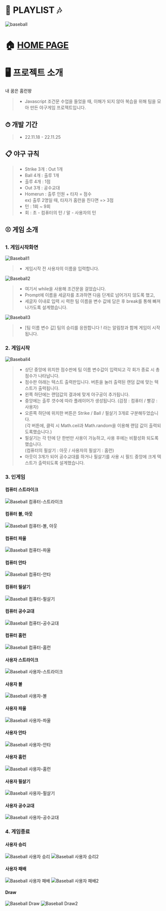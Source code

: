 # 🎵 PLAYLIST 🎶
![baseball](https://user-images.githubusercontent.com/119985173/236123763-b54cada4-17d6-4acb-85c8-a30ce8fd79b0.PNG)

# 🏠 [HOME PAGE](http://hanyoko.dothome.co.kr/baseball)

# 🖥️ 프로젝트 소개
내 꿈은 홈런왕
> - Javascript 조건문 수업을 들었을 때, 이해가 되지 않아 복습을 위해 팀을 모아 만든 야구게임 프로젝트입니다. 

## ⏱ 개발 기간
> - 22.11.18 - 22.11.25

## 📋 야구 규칙
> - Strike 3개 : Out 1개
> - Ball 4개 : 출루 1개
> - 출루 4개 : 1점
> - Out 3개 : 공수교대
> - Homerun : 출루 인원 + 타자 = 점수<br/> ex) 출루 2명일 때, 타자가 홈런을 친다면 => 3점
> - 턴 : 1회 ~ 9회
> - 회 : 초 - 컴퓨터의 턴 / 말 - 사용자의 턴

## ⚾ 게임 소개
### 1. 게임시작화면
![Baseball1](https://user-images.githubusercontent.com/119985173/236149422-e5222010-18b3-430a-9147-859ed616f3b5.PNG)
> - 게임시작 전 사용자의 이름을 입력합니다.

![Baseball2](https://user-images.githubusercontent.com/119985173/236149488-464d9b25-4ffe-4ab9-be96-13e2d061ef2e.PNG)
> - 여기서 while을 사용해 조건문을 걸었습니다.
> - Prompt에 이름을 세글자를 초과하면 다음 단계로 넘어가지 않도록 했고,
> - 세글자 이내로 입력 시 력한 팀 이름을 변수 값에 담은 후 break를 통해 빠져나가도록 설계했습니다.

![Baseball3](https://user-images.githubusercontent.com/119985173/236149535-951365e8-b0e3-4fe4-a53e-81a792e4ded8.PNG)
> - [팀 이름 변수 값] 팀의 승리를 응원합니다 ! 라는 알림창과 함께 게임이 시작됩니다. 

### 2. 게임시작
![Baseball4](https://user-images.githubusercontent.com/119985173/236149641-d7bc8e94-3908-4bf0-af4e-c01f80f39279.PNG)
> - 상단 중앙에 위치한 점수판에 팀 이름 변수값이 입력되고 각 회가 종료 시 총 점수가 나타납니다.
> - 점수판 아래는 텍스트 출력판입니다. 버튼을 눌러 출력된 랜덤 값에 맞는 텍스트가 출력됩니다.
> - 왼쪽 하단에는 랜덤값의 결과에 맞게 야구공이 추가됩니다.
> - 중앙에는 출루 갯수에 따라 플레이어가 생성됩니다. (검정 : 컴퓨터 / 빨강 : 사용자)
> - 오른쪽 하단에 위치한 버튼은 Strike / Ball / 필살기 3개로 구분해두었습니다.<br/>
> (각 버튼에, 클릭 시 Math.ceil과 Math.random을 이용해 랜덤 값이 출력되도록했습니다.)
> - 필살기는 각 턴에 단 한번만 사용이 가능하고, 사용 후에는 비활성화 되도록 했습니다.<br/>
> (컴퓨터의 필살기 : 아웃 / 사용자의 필살기 : 홈런)
> - 아웃이 3개가 되어 공수교대를 하거나 필살기를 사용 시 필드 중앙에 크게 텍스트가 출력되도록 설계했습니다.

### 3. 인게임
  
#### 컴퓨터 스트라이크
![Baseball 컴퓨터-스트라이크](https://user-images.githubusercontent.com/119985173/236150307-2ff9719a-dc0a-4ffc-8e5b-53703dc36b69.PNG)

#### 컴퓨터 볼, 아웃
![Baseball 컴퓨터-볼, 아웃](https://user-images.githubusercontent.com/119985173/236150426-2fd4e133-d04c-4a32-88f1-b701b19148f7.PNG)

#### 컴퓨터 파울
![Baseball 컴퓨터-파울](https://user-images.githubusercontent.com/119985173/236151170-b447ed0e-149d-40cd-8e09-e90a6fa36814.PNG)

#### 컴퓨터 안타
![Baseball 컴퓨터-안타](https://user-images.githubusercontent.com/119985173/236154313-58d46965-1738-45ce-8a47-e1e48eb3c06a.PNG)

#### 컴퓨터 필살기
![Baseball 컴퓨터-필살기](https://user-images.githubusercontent.com/119985173/236151098-57c83190-06c5-4274-83a9-4c91b754502c.PNG)

#### 컴퓨터 공수교대
![Baseball 컴퓨터-공수교대](https://user-images.githubusercontent.com/119985173/236150885-7eabbcf4-7565-4241-8b79-77f86c4d6f21.PNG)

#### 컴퓨터 홈런
![Baseball 컴퓨터-홈런](https://user-images.githubusercontent.com/119985173/236150795-5781e10e-ca86-472b-bbde-9882e33e6d8f.PNG)

#### 사용자 스트라이크
![Baseball 사용자-스트라이크](https://user-images.githubusercontent.com/119985173/236152203-d03f8f84-15c3-4e6d-9c47-63823b865915.PNG)

#### 사용자 볼
![Baseball 사용자-볼](https://user-images.githubusercontent.com/119985173/236152128-ee6d4aca-f1b4-4338-95b2-b17cce4394b6.PNG)

#### 사용자 파울
![Baseball 사용자-파울](https://user-images.githubusercontent.com/119985173/236152351-4cd4123e-4246-4605-8abf-3ef92e9adab2.PNG)

#### 사용자 안타
![Baseball 사용자-안타](https://user-images.githubusercontent.com/119985173/236152267-39031587-35db-4914-9557-74e263e2a6cc.PNG)

#### 사용자 홈런
![Baseball 사용자-홈런](https://user-images.githubusercontent.com/119985173/236154772-3054a6c6-5ed3-4831-9e4d-342743da936d.PNG)

#### 사용자 필살기
![Baseball 사용자-필살기](https://user-images.githubusercontent.com/119985173/236152457-4ef35966-0195-493b-b6bf-d8d9b72e0c81.PNG)

#### 사용자 공수교대
![Baseball 사용자-공수교대](https://user-images.githubusercontent.com/119985173/236152039-cf76f76e-0c6c-4c0d-881c-9434936fe27f.PNG)
  
### 4. 게임종료
  
#### 사용자 승리
![Baseball 사용자 승리](https://user-images.githubusercontent.com/119985173/236151637-c3ccd841-ad6e-4d18-a6d3-f7fb695c55cb.PNG)
![Baseball 사용자 승리2](https://user-images.githubusercontent.com/119985173/236151712-844c8124-c9cc-4312-be9f-d7ddcb481e59.PNG)

#### 사용자 패배 
![Baseball 사용자 패배](https://user-images.githubusercontent.com/119985173/236151815-37888276-75cb-495f-bf10-d2ef2a886e4d.PNG)
![Baseball 사용자 패배2](https://user-images.githubusercontent.com/119985173/236151915-6daceac4-0578-4f73-8bb5-5b7071629837.PNG)

#### Draw
![Baseball Draw](https://user-images.githubusercontent.com/119985173/236151576-1a7fb089-c0c0-470e-8367-fc0e71042967.PNG)
![Baseball Draw2](https://user-images.githubusercontent.com/119985173/236154836-f51a4e47-8fa7-4191-bfaa-56cd8d0fbf27.PNG)
</details>
